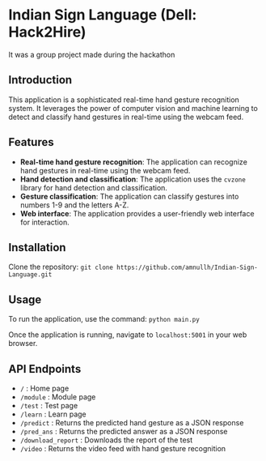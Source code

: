 # Indian Sign Language (Dell: Hack2Hire)

It was a group project made during the hackathon

## Introduction

This application is a sophisticated real-time hand gesture recognition system. It leverages the power of computer vision and machine learning to detect and classify hand gestures in real-time using the webcam feed.

## Features

- **Real-time hand gesture recognition**: The application can recognize hand gestures in real-time using the webcam feed.
- **Hand detection and classification**: The application uses the `cvzone` library for hand detection and classification.
- **Gesture classification**: The application can classify gestures into numbers 1-9 and the letters A-Z.
- **Web interface**: The application provides a user-friendly web interface for interaction.

## Installation

Clone the repository: `git clone https://github.com/amnullh/Indian-Sign-Language.git`

## Usage

To run the application, use the command: `python main.py`

Once the application is running, navigate to `localhost:5001` in your web browser.

## API Endpoints

- `/` : Home page
- `/module` : Module page
- `/test` : Test page
- `/learn` : Learn page
- `/predict` : Returns the predicted hand gesture as a JSON response
- `/pred_ans` : Returns the predicted answer as a JSON response
- `/download_report` : Downloads the report of the test
- `/video` : Returns the video feed with hand gesture recognition

